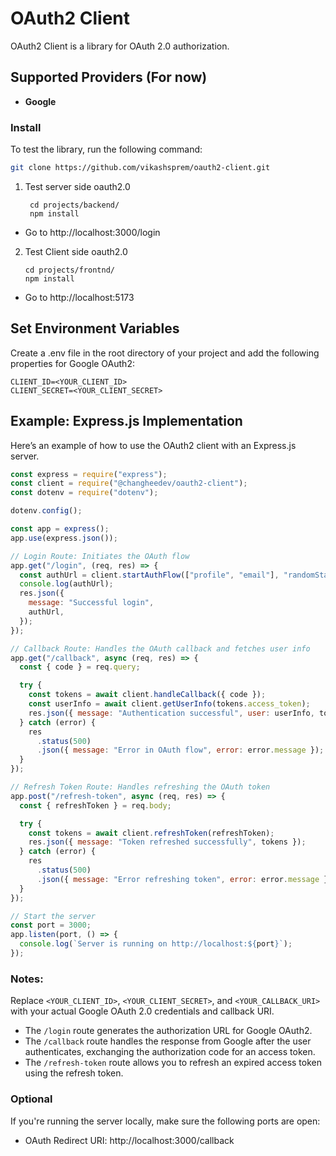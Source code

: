 # OAuth2 Client

OAuth2 Client is a library for OAuth 2.0 authorization.

## Supported Providers (For now)

- **Google**

### Install

To test the library, run the following command:

```bash
git clone https://github.com/vikashsprem/oauth2-client.git
```

1. Test server side oauth2.0

   ```base
    cd projects/backend/
    npm install
   ```

- Go to http://localhost:3000/login

2. Test Client side oauth2.0

   ```base
   cd projects/frontnd/
   npm install
   ```

- Go to http://localhost:5173

## Set Environment Variables

Create a .env file in the root directory of your project and add the following properties for Google OAuth2:

```base
CLIENT_ID=<YOUR_CLIENT_ID>
CLIENT_SECRET=<YOUR_CLIENT_SECRET>
```

## Example: Express.js Implementation

Here’s an example of how to use the OAuth2 client with an Express.js server.

```javascript
const express = require("express");
const client = require("@changheedev/oauth2-client");
const dotenv = require("dotenv");

dotenv.config();

const app = express();
app.use(express.json());

// Login Route: Initiates the OAuth flow
app.get("/login", (req, res) => {
  const authUrl = client.startAuthFlow(["profile", "email"], "randomState");
  console.log(authUrl);
  res.json({
    message: "Successful login",
    authUrl,
  });
});

// Callback Route: Handles the OAuth callback and fetches user info
app.get("/callback", async (req, res) => {
  const { code } = req.query;

  try {
    const tokens = await client.handleCallback({ code });
    const userInfo = await client.getUserInfo(tokens.access_token);
    res.json({ message: "Authentication successful", user: userInfo, tokens });
  } catch (error) {
    res
      .status(500)
      .json({ message: "Error in OAuth flow", error: error.message });
  }
});

// Refresh Token Route: Handles refreshing the OAuth token
app.post("/refresh-token", async (req, res) => {
  const { refreshToken } = req.body;

  try {
    const tokens = await client.refreshToken(refreshToken);
    res.json({ message: "Token refreshed successfully", tokens });
  } catch (error) {
    res
      .status(500)
      .json({ message: "Error refreshing token", error: error.message });
  }
});

// Start the server
const port = 3000;
app.listen(port, () => {
  console.log(`Server is running on http://localhost:${port}`);
});
```

### Notes:

Replace `<YOUR_CLIENT_ID>`, `<YOUR_CLIENT_SECRET>`, and `<YOUR_CALLBACK_URI>` with your actual Google OAuth 2.0 credentials and callback URI.

- The `/login` route generates the authorization URL for Google OAuth2.
- The `/callback` route handles the response from Google after the user authenticates, exchanging the authorization code for an access token.
- The `/refresh-token` route allows you to refresh an expired access token using the refresh token.

### Optional

If you're running the server locally, make sure the following ports are open:

- OAuth Redirect URI: http://localhost:3000/callback
